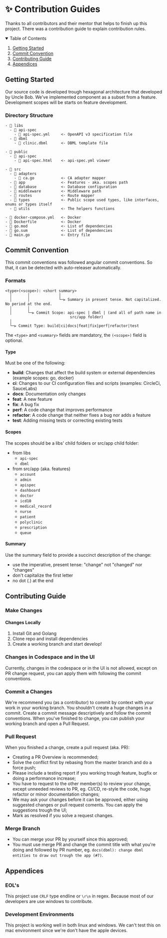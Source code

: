 # ✨ Contribution Guides
Thanks to all contributors and their mentor that helps to finish up this project. There was a contribution guide to explain contribution rules.

<!-- TABLE OF CONTENTS -->
<details open="open">
  <summary>Table of Contents</summary>
  <ol>
    <li><a href="#getting-started">Getting Started</a></li>
    <li><a href="#commit-convention">Commit Convention</a></li>
    <li><a href="#contributing-guide">Contributing Guide</a></li>
    <li><a href="#appendices">Appendices</a></li>
  </ol>
</details>

## Getting Started
Our source code is developed trough hexagonal architecture that developed by Uncle Bob. We've implemented component as a subset from a feature. Development scopes will be starts on feature development. 

### Directory Structure 
```
- 📂 libs
  - 📂 api-spec
    - 📝 api-spec.yml     <- OpenAPI v3 specification file
  - 📂 dbml
    - 📝 clinic.dbml      <- DBML template file

- 📂 public
  - 📂 api-spec
    - 📝 api-spec.html    <- api-spec.yml viewer

- 📂 src
  - 📂 adapters
    - 📝 ca.go            <- CA adapter mapper
  - 📂 app                <- Features - aka. scopes path
  - 📂 database           <- Database configuration
  - 📂 middleware         <- Middleware path
  - 📂 routes             <- Route mapper
  - 📂 types              <- Public scope used types, like interfaces, enums or types itself 
  - 📂 utils              <- The helpers functions

- 📝 docker-compose.yml   <- Docker 
- 📝 Dockerfile           <- Docker
- 📝 go.mod               <- List of dependencies
- 📝 go.sum               <- List of dependencies
- 📝 main.go              <- Entry file
```

## Commit Convention
This commit conventions was followed angular commit conventions. So that, it can be detected with auto-releaser automatically. 

### Formats
```
<type>(<scope>): <short summary>
  │       │             │
  │       │             └─⫸ Summary in present tense. Not capitalized. No period at the end.
  │       │
  │       └─⫸ Commit Scope: api-spec | dbml | (and all of path name in
                             src/app folder)
  │
  └─⫸ Commit Type: build|ci|docs|feat|fix|perf|refactor|test
```

The `<type>` and `<summary>` fields are mandatory, the `(<scope>)` field is optional.

#### Type
Must be one of the following:

- **build**: Changes that affect the build system or external dependencies (example scopes: go, docker)  
- **ci**: Changes to our CI configuration files and scripts (examples: CircleCi, SauceLabs)  
- **docs**: Documentation only changes  
- **feat**: A new feature  
- **fix**: A bug fix  
- **perf**: A code change that improves performance  
- **refactor**: A code change that neither fixes a bug nor adds a feature  
- **test**: Adding missing tests or correcting existing tests

#### Scopes 
The scopes should be a libs' child folders or src/app child folder:
- from libs
  - `api-spec`
  - `dbml`
- from src/app (aka. features)
  - `account`
  - `admin`
  - `apispec`
  - `dashboard`
  - `doctor`
  - `icd10`
  - `medical_record`
  - `nurse`
  - `patient`
  - `polyclinic`
  - `prescription`
  - `queue`

#### Summary 
Use the summary field to provide a succinct description of the change:
- use the imperative, present tense: "change" not "changed" nor "changes"
- don't capitalize the first letter
- no dot (.) at the end

## Contributing Guide
### Make Changes
#### Changes Locally 
1. Install Git and Golang
2. Clone repo and install dependencies
3. Create a working branch and start develop!

### Changes in Codespace and in the UI
Currently, changes in the codespace or in the UI is not allowed, except on PR change request, you can apply them with following the commit conventions.

### Commit a Changes 
We're recommend you (as a contributor) to commit by context with your work in your working branch. You shouldn't create a huge changes in a commit. Create a commit message descriptively and follow the commit conventions. When you've finished to change, you can publish your working branch and open a Pull Request.

### Pull Request 
When you finished a change, create a pull request (aka. PR):
- Creating a PR Overview is recommended;
- Solve the conflict first by rebasing from the master branch and do a force push;
- Please include a testing report if you working trough feature, bugfix or doing a performance increase;
- You have to request to the other member(s) to review your change, except unneeded reviews to PR, eg. CI/CD, re-style the code, huge refactor or minor documentation changes;
- We may ask your changes before it can be approved, either using suggested changes or pull request coments. You can apply the suggestions trough the UI;
- Mark as resolved if you solve a request changes.

### Merge Branch
- You can merge your PR by yourself since this approved;
- You must use merge PR and change the commit title with what you're doing and followed by PR number, eg. `docs(dbml): change dbml entities to draw out trough the app (#7)`.

## Appendices
### EOL's
This project use `CRLF` type endline or `\r\n` in regex. Because most of our developers are use windows to contribute.

### Development Environments
This project is working well in both linux and windows. We can't test this on mac environment since we're don't have the apple devices.
